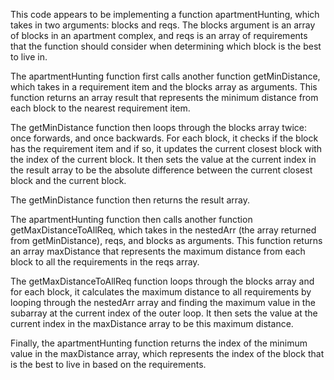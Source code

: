 This code appears to be implementing a function apartmentHunting, which takes in two arguments: blocks and reqs. The blocks argument is an array of blocks in an apartment complex, 
and reqs is an array of requirements that the function should consider when determining which block is the best to live in.

The apartmentHunting function first calls another function getMinDistance, which takes in a requirement item and the blocks array as arguments. This function returns an array result that
 represents the minimum distance from each block to the nearest requirement item.

The getMinDistance function then loops through the blocks array twice: once forwards, and once backwards. For each block, it checks if the block has the requirement item and if so, 
it updates the current closest block with the index of the current block. It then sets the value at the current index in the result array to be the absolute difference between the 
current closest block and the current block.

The getMinDistance function then returns the result array.

The apartmentHunting function then calls another function getMaxDistanceToAllReq, which takes in the nestedArr (the array returned from getMinDistance), reqs, and blocks as arguments.
 This function returns an array maxDistance that represents the maximum distance from each block to all the requirements in the reqs array.

The getMaxDistanceToAllReq function loops through the blocks array and for each block, it calculates the maximum distance to all requirements by looping through the nestedArr array and 
finding the maximum value in the subarray at the current index of the outer loop. It then sets the value at the current index in the maxDistance array to be this maximum distance.

Finally, the apartmentHunting function returns the index of the minimum value in the maxDistance array, which represents the index of the block that is the best to live in based on the 
requirements.
